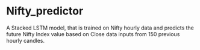 # Nifty_predictor
A Stacked LSTM model, that is trained on Nifty hourly data and predicts the future Nifty Index value based on Close data inputs from 150 previous hourly candles.
